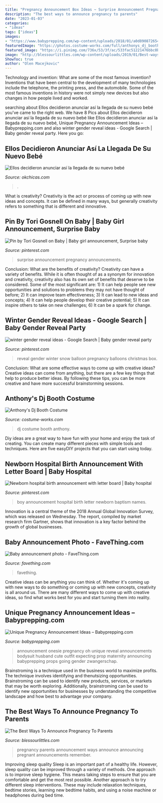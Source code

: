 ```yaml
---
title: "Pregnancy Announcement Box Ideas ~ Surprise Announcement Pregnancy Announcements"
description: "The best ways to announce pregnancy to parents"
date: "2023-01-03"
categories:
- "ideas"
tags: ["ideas"]
images:
- "https://www.babyprepping.com/wp-content/uploads/2018/01/a0d890872654ed8a08ed0c6f411249f9.jpg"
featuredImage: "https://photos.costume-works.com/full/anthonys_dj_booth.jpg"
featured_image: "https://i.pinimg.com/736x/53/3f/ac/533fac51221476bbc0b1cd9a9772fa46.jpg"
image: "http://blessourlittles.com/wp-content/uploads/2019/01/Best-ways-to-announcem-pregnancy-to-parents-pinterest-689x1024.jpg"
ShowToc: true
author: "Olen Macejkovic"
---
```



Technology and invention: What are some of the most famous invention?
Inventions that have been central to the development of many technologies include the telephone, the printing press, and the automobile. Some of the most famous inventions in history were not simply new devices but also changes in how people lived and worked.

	

		
searching about Ellos decidieron anunciar así la llegada de su nuevo bebé you've came to the right web. We have 8 Pics about Ellos decidieron anunciar así la llegada de su nuevo bebé like Ellos decidieron anunciar así la llegada de su nuevo bebé, Unique Pregnancy Announcement Ideas – Babyprepping.com and also winter gender reveal ideas - Google Search | Baby gender reveal party. Here you go:
		
    
## Ellos Decidieron Anunciar Así La Llegada De Su Nuevo Bebé

<img loading=lazy src="http://www.okchicas.com/wp-content/uploads/2016/01/Así-anunciaron-la-llegada-y-nacimiento-de-su-bebé-6.jpg" onerror="this.onerror=null;this.src='https://tse2.mm.bing.net/th?id=OIP.WGi2jj7eOsrDpmGJ_6YWJgHaJ3&amp;pid=15.1';" alt="Ellos decidieron anunciar así la llegada de su nuevo bebé">

_Source: okchicas.com_

>. 

	

What is creativity?
Creativity is the act or process of coming up with new ideas and concepts. It can be defined in many ways, but generally creativity refers to something that is different and innovative.

    
## Pin By Tori Gosnell On Baby | Baby Girl Announcement, Surprise Baby

<img loading=lazy src="https://i.pinimg.com/736x/8d/28/24/8d282455cdbe271d3f2e5c1b3a3449d8.jpg" onerror="this.onerror=null;this.src='https://tse1.mm.bing.net/th?id=OIP.65bZjqPtSsM2APCgzqNoAAHaFj&amp;pid=15.1';" alt="Pin by Tori Gosnell on Baby | Baby girl announcement, Surprise baby">

_Source: pinterest.com_

>surprise announcement pregnancy announcements. 

	

Conclusion: What are the benefits of creativity?
Creativity can have a variety of benefits. While it is often thought of as a synonym for innovation and creativity, creativity also has its own set of benefits that deserve to be considered. Some of the most significant are: 1) It can help people see new opportunities and solutions to problems they may not have thought of before; 2) It can improve team effectiveness; 3) It can lead to new ideas and concepts; 4) It can help people develop their creative potential; 5) It can inspire others to take on new challenges; 6) It can be a spark for change.

    
## Winter Gender Reveal Ideas - Google Search | Baby Gender Reveal Party

<img loading=lazy src="https://i.pinimg.com/736x/51/7a/fb/517afb1267bd0cc53bef6c09f332d3ea--winter-gender-reveal-gender-reveal-box.jpg" onerror="this.onerror=null;this.src='https://tse2.mm.bing.net/th?id=OIP.S1Co97aLuo1K-6PEFbZ2TQAAAA&amp;pid=15.1';" alt="winter gender reveal ideas - Google Search | Baby gender reveal party">

_Source: pinterest.com_

>reveal gender winter snow balloon pregnancy balloons christmas box. 

	

Conclusion: What are some effective ways to come up with creative ideas?
Creative ideas can come from anything, but there are a few key things that help to produce better ideas. By following these tips, you can be more creative and have more successful brainstorming sessions.

    
## Anthony&#039;s Dj Booth Costume

<img loading=lazy src="https://photos.costume-works.com/full/anthonys_dj_booth.jpg" onerror="this.onerror=null;this.src='https://tse1.mm.bing.net/th?id=OIP.C0rJVfnwU1xxbL22r-bWVgHaKs&amp;pid=15.1';" alt="Anthony&#039;s Dj Booth Costume">

_Source: costume-works.com_

>dj costume booth anthony. 

	

Diy ideas are a great way to have fun with your home and enjoy the task of creating. You can create many different pieces with simple tools and techniques. Here are five easyDIY projects that you can start using today.

    
## Newborn Hospital Birth Announcement With Letter Board | Baby Hospital

<img loading=lazy src="https://i.pinimg.com/736x/53/3f/ac/533fac51221476bbc0b1cd9a9772fa46.jpg" onerror="this.onerror=null;this.src='https://tse2.mm.bing.net/th?id=OIP.4-VlIKsdED1j_MwQJOGW1wHaKd&amp;pid=15.1';" alt="Newborn hospital birth announcement with letter board | Baby hospital">

_Source: pinterest.com_

>boy announcement hospital birth letter newborn baptism names. 

	

Innovation is a central theme of the 2018 Annual Global Innovation Survey, which was released on Wednesday. The report, compiled by market research firm Gartner, shows that innovation is a key factor behind the growth of global businesses.

    
## Baby Announcement Photo - FaveThing.com

<img loading=lazy src="http://www.favething.com/uploads/images/main-fave-images/main-09feebf5e95962493d51810b376f5a6218b6e296.jpg" onerror="this.onerror=null;this.src='https://tse2.mm.bing.net/th?id=OIP.AO3f1u--uTGAeF0y8ZNO0gHaKg&amp;pid=15.1';" alt="Baby announcement photo - FaveThing.com">

_Source: favething.com_

>favething. 

	

Creative ideas can be anything you can think of. Whether it's coming up with new ways to do something or coming up with new concepts, creativity is all around us. There are many different ways to come up with creative ideas, so find what works best for you and start turning them into reality.

    
## Unique Pregnancy Announcement Ideas – Babyprepping.com

<img loading=lazy src="https://www.babyprepping.com/wp-content/uploads/2018/01/a0d890872654ed8a08ed0c6f411249f9.jpg" onerror="this.onerror=null;this.src='https://tse1.mm.bing.net/th?id=OIP.rkkhdN1g9fuZHy859JbqZgHaHa&amp;pid=15.1';" alt="Unique Pregnancy Announcement Ideas – Babyprepping.com">

_Source: babyprepping.com_

>announcement onesie pregnancy oh unique reveal announcements bodysuit husband cute outfit expecting prop maternity announcing babyprepping props going gender zwangerschap. 

	

Brainstroming is a technique used in the business world to maximize profits. The technique involves identifying and thenutsizing opportunities. Brainstroming can be used to identify new products, services, or markets that may be worth exploring. Additionally, brainstroming can be used to identify new opportunities for businesses by understanding the competitive landscape and how best to advantage your company.

    
## The Best Ways To Announce Pregnancy To Parents

<img loading=lazy src="http://blessourlittles.com/wp-content/uploads/2019/01/Best-ways-to-announcem-pregnancy-to-parents-pinterest-689x1024.jpg" onerror="this.onerror=null;this.src='https://tse1.mm.bing.net/th?id=OIP.KogQ4ZUOZ1o86tlqsJXe4AHaLA&amp;pid=15.1';" alt="The Best Ways To Announce Pregnancy To Parents">

_Source: blessourlittles.com_

>pregnancy parents announcement ways announce announcing pregnant announcements remember. 

	

Improving sleep quality
Sleep is an important part of a healthy life. However, sleep quality can be improved through a variety of methods. One approach is to improve sleep hygiene. This means taking steps to ensure that you are comfortable and get the most rest possible. Another approach is to try different sleep interventions. These may include relaxation techniques, bedtime stories, learning new bedtime habits, and using a noise machine or headphones during bed time.

